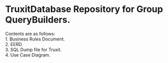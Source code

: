 # TruxitDatabase Repository for Group QueryBuilders.

  Contents are as follows:<br>
    1. Business Rules Document.<br>
    2. EERD.<br>
    3. SQL Dump file for Truxit.<br>
    4. Use Case Diagram.<br>

